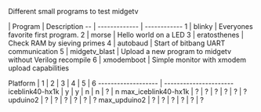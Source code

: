 Different small programs to test midgetv

   | Program       | Description
-- | ------------- | ------------
1  | blinky        | Everyones favorite first program. 
2  | morse         | Hello world on a LED
3  | eratosthenes  | Check RAM by sieving primes
4  | autobaud      | Start of bitbang UART communication
5  | midgetv_blast | Upload a new program to midgetv without Verilog recompile
6  | xmodemboot    | Simple monitor with xmodem upload capabilities

                    
                    
Platform            | 1 | 2 | 3 | 4 | 5 | 6
------------------- | ----------------------
iceblink40-hx1k     | y | y | n | n | ? | n
max_iceblink40-hx1k | ? | ? | ? | ? | ? | ?
upduino2            | ? | ? | ? | ? | ? | ?
max_upduino2        | ? | ? | ? | ? | ? | ?
